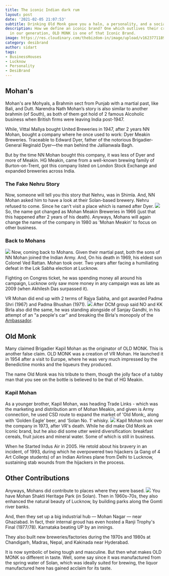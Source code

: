```yaml
---
title: The iconic Indian dark rum
layout: post
date: '2021-02-05 21:07:53'
subtitle: Drinking Old Monk gave you a halo, a personality, and a social standing.
description: How we define an iconic brand? One which outlives their creators. And,
  in our generation, OLD MONK is one of that Iconic Brand.
image: https://res.cloudinary.com/thebizdom-in/image/upload/v1623771189/oldMonk_ck78zi.png
category: desibrand
author: sidart
tags:
- BusinessHouses
- Lucknow
- Personality
- DesiBrand
---
```


## Mohan's
Mohan's are Mohyals, a Brahmin sect from Punjab with a martial past, like Bali, and Dutt. Narendra Nath Mohan’s story is also similar to another brahmin (of South), as both of them got hold of 2 famous Alcoholic business when British firms were leaving India post-1947.

While, Vittal Mallya bought United Breweries in 1947, after 2 years NN Mohan, bought a company where he once used to work: Dyer Meakin Breweries. Traceable to Edward Dyer, father of the notorious Brigadier-General Reginald Dyer—the man behind the Jallianwala Bagh.

But by the time NN Mohan bought this company, it was less of Dyer and more of Meakin. HG Meakin, came from a well-known brewing family of Burton-on-Trent, got this company listed on London Stock Exchange and expanded breweries across India.

### The Fake Nehru Story
Now, someone will tell you this story that Nehru, was in Shimla. And, NN Mohan asked him to have a look at their Solan-based brewery. Nehru refused to come. Since he can't visit a place which is named after Dyer.
![](https://pbs.twimg.com/media/EtemDIHXcAUGwNS?format=png&name=360x360)
So, the name got changed as Mohan Meakin Breweries in 1966 (just that this happened after 2 years of his death). Anyways, Mohans will again change the name of the company in 1980 as 'Mohan Meakin' to focus on other business.

### Back to Mohans
![](https://pbs.twimg.com/media/EtemBHcWYAM1IPD?format=jpg&name=small)
Now, coming back to Mohans. Given their martial past, both the sons of NN Mohan joined the Indian Army. And, On his death in 1969, his eldest son Colonel Ved Rattan. Mohan took over. Two years after facing a humiliating defeat in the Lok Sabha election at Lucknow.

Fighting on Congres ticket, he was spending money all around his campaign, Lucknow only saw more money in any campaign was as late as 2009 (when Akhilesh Das surpassed it).

VR Mohan did end up with 2 terms of  Rajya Sabha, and got awarded Padma Shri (1967) and Padma Bhushan (1971). 
![](https://pbs.twimg.com/media/EtemEJDXIAISKjn?format=png&name=small)
After DCM group said NO and KK Birla also did the same, he was standing alongside of Sanjay Gandhi, in his attempt of an "a people's car" and breaking the Birla's monopoly of the [Ambassador](https://www.thebizdom.in/hindustan-motors-the-iconic-and-historic-car-makers/).

## Old Monk

Many claimed Brigadier Kapil Mohan as the originator of OLD MONK. This is another false claim. OLD MONK was a creation of VR Mohan. He launched it in 1954 after a visit to Europe, where he was very much impressed by the Benedictine monks and the liqueurs they produced.

The name Old Monk was his tribute to them, though the jolly face of a tubby man that you see on the bottle is believed to be that of HG Meakin.

### Kapil Mohan

As a younger brother, Kapil Mohan, was heading Trade Links - which was the marketing and distribution arm of Mohan Meakin, and given is Army connection, he used CSD route to expand the market of 'Old Monk;, along with ‘Golden Eagle’ beer, and ‘Solan No. 1’ whisky.
![](https://pbs.twimg.com/media/EtemFV5WYAM0Hpf?format=png&name=small)
Kapil Mohan took over the company in 1973, after VR's death. While he did make Old Monk an Iconic brand, but he also did some utter weird diversification: breakfast cereals, fruit juices and mineral water. Some of which is still in business.

When he Started Indus Air in 2005. He retold about his bravery in an incident, of 1993, during which he overpowered two hijackers (a Gang of 4 Art College students) of an Indian Airlines plane from Delhi to Lucknow, sustaining stab wounds from the hijackers in the process.

## Other Contributions
Anyways, Mohans did contribute to places where they were based. 
![](https://pbs.twimg.com/media/EtemGOeXcAIirhr?format=jpg&name=small)
You have Mohan Shakti Heritage Park (in Solan). Then in 1960s-70s, they also enhanced the natural beauty of Lucknow, by building parks along the Gomti river banks.

And, then they set up a big industrial hub — Mohan Nagar — near Ghaziabad. In fact, their internal groud has even hosted a Ranji Trophy's Final (1977/78). Karnataka beating UP by an innings.

They also built new breweries/factories during the 1970s and 1980s at Chandigarh, Madras, Nepal, and Kakinada near Hyderabad.

It is now symbolic of being tough and masculine. But then what makes OLD MONK so different in taste. Well, some say since it was manufactured from the spring water of Solan, which was ideally suited for brewing, the liquor manufactured here has gained acclaim for its taste.
